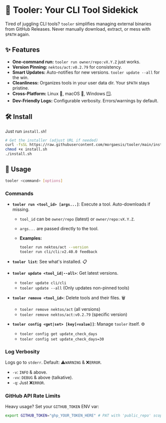 # 🚀 Tooler: Your CLI Tool Sidekick

Tired of juggling CLI tools? `tooler` simplifies managing external binaries from GitHub Releases.
Never manually download, extract, or mess with `$PATH` again.

## ✨ Features

- **One-command run:** `tooler run owner/repo:vX.Y.Z` just works.
- **Version Pinning:** `nektos/act:v0.2.79` for consistency.
- **Smart Updates:** Auto-notifies for new versions. `tooler update --all` for the win.
- **Cleanliness:** Organizes tools in your user data dir. Your `$PATH` stays pristine.
- **Cross-Platform:** Linux 🐧, macOS 🍎, Windows 🪟.
- **Dev-Friendly Logs:** Configurable verbosity. Errors/warnings by default.

## 🛠️ Install

Just run `install.sh`!

```bash
# Get the installer (adjust URL if needed)
curl -fsSL https://raw.githubusercontent.com/morgaesis/tooler/main/install.sh -o install.sh
chmod +x install.sh
./install.sh
```

## 🚀 Usage

```bash
tooler <command> [options]
```

### Commands

- **`tooler run <tool_id> [args...]`**: Execute a tool. Auto-downloads if missing.

  - `tool_id` can be `owner/repo` (latest) or `owner/repo:vX.Y.Z`.
  - `args...` are passed directly to the tool.
  - **Examples:**

    ```bash
    tooler run nektos/act --version
    tooler run cli/cli:v2.40.0 feedback
    ```

- **`tooler list`**: See what's installed. 📋

- **`tooler update <tool_id|--all>`**: Get latest versions.

  - `tooler update cli/cli`
  - `tooler update --all` (Only updates non-pinned tools)

- **`tooler remove <tool_id>`**: Delete tools and their files. 🗑️

  - `tooler remove nektos/act` (all versions)
  - `tooler remove nektos/act:v0.2.79` (specific version)

- **`tooler config <get|set> [key[=value]]`**: Manage `tooler` itself. ⚙️
  - `tooler config get update_check_days`
  - `tooler config set update_check_days=30`

### Log Verbosity

Logs go to `stderr`. Default: ⚠️`WARNING` & ❌`ERROR`.

- `-v`: `INFO` & above.
- `-vv`: `DEBUG` & above (talkative).
- `-q`: Just ❌`ERROR`.

### GitHub API Rate Limits

Heavy usage? Set your `GITHUB_TOKEN` ENV var:

```bash
export GITHUB_TOKEN="ghp_YOUR_TOKEN_HERE" # PAT with 'public_repo' scope
```
